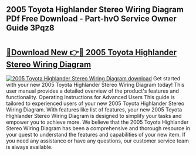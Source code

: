 ## 2005 Toyota Highlander Stereo Wiring Diagram PDf Free Download - Part-hvO Service Owner Guide 3Pqz8

# <h2><a href="http://dftsz4.blite.top/?on=2005+Toyota+Highlander+Stereo+Wiring+Diagram">🔗Download New 👉🔴 2005 Toyota Highlander Stereo Wiring Diagram</a></h2>

[![2005 Toyota Highlander Stereo Wiring Diagram download](https://i.imgur.com/lujVjoI.png)](http://dftsz4.blite.top/?on=2005+Toyota+Highlander+Stereo+Wiring+Diagram)
Get started with your new 2005 Toyota Highlander Stereo Wiring Diagram today! This user manual provides a detailed overview of the product's features and functionality. Operating Instructions for Advanced Users This guide is tailored to experienced users of your new 2005 Toyota Highlander Stereo Wiring Diagram. With features like list of features, your new 2005 Toyota Highlander Stereo Wiring Diagram is designed to simplify your tasks and empower you to achieve more. We believe that the 2005 Toyota Highlander Stereo Wiring Diagram has been a comprehensive and thorough resource in your quest to understand the features and capabilities of your new item. If you need any assistance or have any questions, our customer service team is always available.

